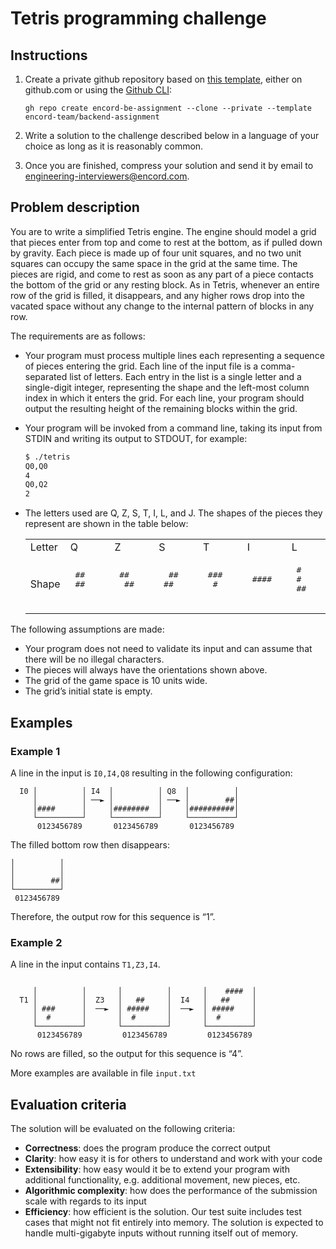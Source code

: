 # Tetris programming challenge

## Instructions

1. Create a private github repository based on [this template](https://github.com/encord-team/backend-assignment), either on github.com or using the [Github CLI](https://cli.github.com/):

   ```
   gh repo create encord-be-assignment --clone --private --template encord-team/backend-assignment
   ```

1. Write a solution to the challenge described below in a language of your choice as long as it is reasonably common.

1. Once you are finished, compress your solution and send it by email to engineering-interviewers@encord.com.

## Problem description

You are to write a simplified Tetris engine.
The engine should model a grid that pieces enter from top and come to rest at the bottom, as if pulled down by gravity. Each piece is made up of four unit squares, and no two unit squares can occupy the same space in the grid at the same time.
The pieces are rigid, and come to rest as soon as any part of a piece contacts the bottom of the grid or any resting block. As in Tetris, whenever an entire row of the grid is filled, it disappears, and any higher rows drop into the vacated space without any change to the internal pattern of blocks in any row.

The requirements are as follows:
- Your program must process multiple lines each representing a sequence of pieces entering the grid. Each line of the input file is a comma-separated list of letters. Each entry in the list is a single letter and a single-digit integer, representing the shape and the left-most column index in which it enters the grid. For each line, your program should output the resulting height of the remaining blocks within the grid. 
- Your program will be invoked from a command line, taking its input from STDIN and writing its output to STDOUT, for example:

   ```bash
   $ ./tetris
   Q0,Q0
   4
   Q0,Q2
   2
   ```
- The letters used are Q, Z, S, T, I, L, and J. The shapes of the pieces they represent are shown in the table below:

   </td>
   </tr>
   </table>
   <table>
     <tr>
       <td>Letter</td>
       <td>Q</td>
       <td>Z</td>
       <td>S</td>
       <td>T</td>
       <td>I</td>
       <td>L</td>
       <td>J</td>
     </tr>
     <tr>
       <td>Shape</td>
       <td>
         <pre>
   ##
   ##
         </pre>
       </td>
       <td>
         <pre>
   ##
    ##
         </pre>
       </td>
       <td>
         <pre>
    ##
   ##
         </pre>
       </td>
       <td>
         <pre>
   ###
    #
         </pre>
       </td>
       <td>
         <pre>
   ####
         </pre>
       </td>
       <td>
         <pre>
   #
   #
   ##
         </pre>
       </td>
       <td>
         <pre>
    #
    #
   ##
         </pre>
       </td>
     </tr>
   </table>

The following assumptions are made:

- Your program does not need to validate its input and can assume that there will be no illegal characters. 
- The pieces will always have the orientations shown above.
- The grid of the game space is 10 units wide.
- The grid’s initial state is empty.

## Examples

### Example 1

A line in the input is `I0,I4,Q8` resulting in the following configuration:

```
  I0 │          │ I4  │          │ Q8  │          │
     │          │ ──► │          │ ──► │        ##│
     │####      │     │########  │     │##########│
     └──────────┘     └──────────┘     └──────────┘
      0123456789       0123456789       0123456789

```

The filled bottom row then disappears:

```
│          │
│          │
│        ##│
└──────────┘
 0123456789
```

Therefore, the output row for this sequence is “1”.

### Example 2

A line in the input contains `T1,Z3,I4`.

```

     │          │       │          │       │    ####  │
  T1 │          │  Z3   │   ##     │  I4   │   ##     │
     │ ###      │  ──►  │ #####    │  ──►  │ #####    │
     │  #       │       │  #       │       │  #       │
     └──────────┘       └──────────┘       └──────────┘
      0123456789         0123456789         0123456789

```

No rows are filled, so the output for this sequence is “4”.

More examples are available in file `input.txt`

## Evaluation criteria

The solution will be evaluated on the following criteria:

- **Correctness**: does the program produce the correct output
- **Clarity**: how easy it is for others to understand and work with your code
- **Extensibility**: how easy would it be to extend your program with additional functionality, e.g. additional movement, new pieces, etc.
- **Algorithmic complexity**: how does the performance of the submission scale with
  regards to its input
- **Efficiency**: how efficient is the solution. Our test suite includes test cases that might not fit entirely into memory. The solution is expected to handle multi-gigabyte inputs without running itself out of memory.
